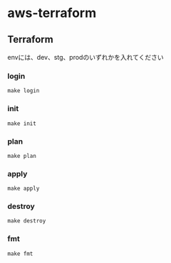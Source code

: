 # aws-terraform

## Terraform

envには、dev、stg、prodのいずれかを入れてください

### login

```shell
make login
```

### init

```shell
make init
```

### plan

```shell
make plan
```

### apply

```shell
make apply
```

### destroy

```shell
make destroy
```

### fmt

```shell
make fmt
```
